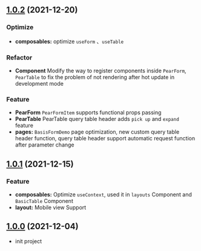 ## [1.0.2](https://github.com/pearadmin/pear-admin-naive/releases/tag/1.0.2) (2021-12-20)

### Optimize
* **composables:**  optimize `useForm` 、` useTable `

### Refactor
* **Component** Modify the way to register components inside `PearForm`, `PearTable` to fix the problem of not rendering after hot update in development mode

### Feature
* **PearForm** `PearFormItem` supports functional props passing
* **PearTable** PearTable query table header adds `pick up` and `expand` feature
* **pages:**  `BasisFormDemo` page optimization, new custom query table header function, query table header support automatic request function after parameter change

## [1.0.1](https://github.com/pearadmin/pear-admin-naive/releases/tag/1.0.1) (2021-12-15)

### Feature
* **composables:**  Optimize `useContext`, used it in `layouts` Component and `BasicTable` Component
* **layout:**  Mobile view Support

## [1.0.0](https://github.com/pearadmin/pear-admin-naive/releases/tag/1.0.0) (2021-12-04)

* init project
